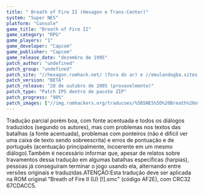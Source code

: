 ```yaml
---
title: " Breath of Fire II (Hexagon e Trans-Center)"
system: "Super NES"
platform: "Console"
game_title: "Breath of Fire II"
game_category: "RPG"
game_players: "1"
game_developer: "Capcom"
game_publisher: "Capcom"
game_release_date: "dezembro de 1995"
patch_author: "undefined"
patch_group: "undefined"
patch_site: "//hexagon.romhack.net/ (fora do ar) e //emulandogba.sites.uol.com.br/index2.html"
patch_version: "BETA"
patch_release: "28 de outubro de 2005 (provavelmente)"
patch_type: "Patch IPS dentro de pacote ZIP"
patch_progress: "90%"
patch_images: ["//img.romhackers.org/traducoes/%5BSNES%5D%20Breath%20of%20Fire%20II%20-%20Hexagon%20e%20Trans-Center%20-%201.png","//img.romhackers.org/traducoes/%5BSNES%5D%20Breath%20of%20Fire%20II%20-%20Hexagon%20e%20Trans-Center%20-%202.png","//img.romhackers.org/traducoes/%5BSNES%5D%20Breath%20of%20Fire%20II%20-%20Hexagon%20e%20Trans-Center%20-%203.png"]
---
```

Tradução parcial porém boa, com fonte acentuada e todos os diálogos traduzidos (segundo os autores), mas com problemas nos textos das batalhas (a fonte acentuada), problemas com ponteiros (não é difícil ver uma caixa de texto sendo sobreescrita) e erros de pontuação e de português (acentuação principalmente, incoerente em um mesmo diálogo).Também é necessário informar que, apesar de relatos sobre travamentos dessa tradução em algumas batalhas específicas (harpias), pessoas já conseguiram terminar o jogo usando ela, alternando entre versões originais e traduzidas.ATENÇÃO:Esta tradução deve ser aplicada na ROM original "Breath of Fire II (U) [!].smc" (código AF2E), com CRC32 67CDACC5.